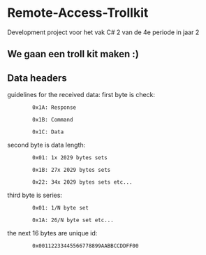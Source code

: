 # Remote-Access-Trollkit
Development project voor het vak C# 2 van de 4e periode in jaar 2

## We gaan een troll kit maken :)


## Data headers
guidelines for the received data:
first byte is check:

			0x1A: Response
			
			0x1B: Command
			
			0x1C: Data
			
second byte is data length:

			0x01: 1x 2029 bytes sets
			
			0x1B: 27x 2029 bytes sets
			
			0x22: 34x 2029 bytes sets etc...
			
third byte is series:

			0x01: 1/N byte set
			
			0x1A: 26/N byte set etc...
			
the next 16 bytes are unique id:

			0x00112233445566778899AABBCCDDFF00

